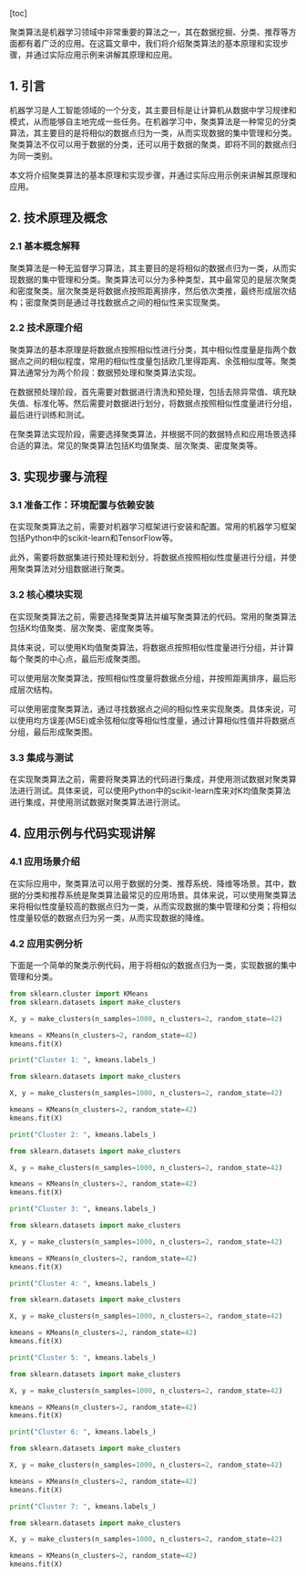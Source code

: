 
[toc]                    
                
                
聚类算法是机器学习领域中非常重要的算法之一，其在数据挖掘、分类、推荐等方面都有着广泛的应用。在这篇文章中，我们将介绍聚类算法的基本原理和实现步骤，并通过实际应用示例来讲解其原理和应用。

## 1. 引言

机器学习是人工智能领域的一个分支，其主要目标是让计算机从数据中学习规律和模式，从而能够自主地完成一些任务。在机器学习中，聚类算法是一种常见的分类算法，其主要目的是将相似的数据点归为一类，从而实现数据的集中管理和分类。聚类算法不仅可以用于数据的分类，还可以用于数据的聚类，即将不同的数据点归为同一类别。

本文将介绍聚类算法的基本原理和实现步骤，并通过实际应用示例来讲解其原理和应用。

## 2. 技术原理及概念

### 2.1 基本概念解释

聚类算法是一种无监督学习算法，其主要目的是将相似的数据点归为一类，从而实现数据的集中管理和分类。聚类算法可以分为多种类型，其中最常见的是层次聚类和密度聚类。层次聚类是将数据点按照距离排序，然后依次类推，最终形成层次结构；密度聚类则是通过寻找数据点之间的相似性来实现聚类。

### 2.2 技术原理介绍

聚类算法的基本原理是将数据点按照相似性进行分类，其中相似性度量是指两个数据点之间的相似程度，常用的相似性度量包括欧几里得距离、余弦相似度等。聚类算法通常分为两个阶段：数据预处理和聚类算法实现。

在数据预处理阶段，首先需要对数据进行清洗和预处理，包括去除异常值、填充缺失值、标准化等。然后需要对数据进行划分，将数据点按照相似性度量进行分组，最后进行训练和测试。

在聚类算法实现阶段，需要选择聚类算法，并根据不同的数据特点和应用场景选择合适的算法。常见的聚类算法包括K均值聚类、层次聚类、密度聚类等。

## 3. 实现步骤与流程

### 3.1 准备工作：环境配置与依赖安装

在实现聚类算法之前，需要对机器学习框架进行安装和配置。常用的机器学习框架包括Python中的scikit-learn和TensorFlow等。

此外，需要将数据集进行预处理和划分，将数据点按照相似性度量进行分组，并使用聚类算法对分组数据进行聚类。

### 3.2 核心模块实现

在实现聚类算法之前，需要选择聚类算法并编写聚类算法的代码。常用的聚类算法包括K均值聚类、层次聚类、密度聚类等。

具体来说，可以使用K均值聚类算法，将数据点按照相似性度量进行分组，并计算每个聚类的中心点，最后形成聚类图。

可以使用层次聚类算法，按照相似性度量将数据点分组，并按照距离排序，最后形成层次结构。

可以使用密度聚类算法，通过寻找数据点之间的相似性来实现聚类。具体来说，可以使用均方误差(MSE)或余弦相似度等相似性度量，通过计算相似性值并将数据点分组，最后形成聚类图。

### 3.3 集成与测试

在实现聚类算法之前，需要将聚类算法的代码进行集成，并使用测试数据对聚类算法进行测试。具体来说，可以使用Python中的scikit-learn库来对K均值聚类算法进行集成，并使用测试数据对聚类算法进行测试。

## 4. 应用示例与代码实现讲解

### 4.1 应用场景介绍

在实际应用中，聚类算法可以用于数据的分类、推荐系统、降维等场景。其中，数据的分类和推荐系统是聚类算法最常见的应用场景。具体来说，可以使用聚类算法来将相似性度量较高的数据点归为一类，从而实现数据的集中管理和分类；将相似性度量较低的数据点归为另一类，从而实现数据的降维。

### 4.2 应用实例分析

下面是一个简单的聚类示例代码，用于将相似的数据点归为一类，实现数据的集中管理和分类。

```python
from sklearn.cluster import KMeans
from sklearn.datasets import make_clusters

X, y = make_clusters(n_samples=1000, n_clusters=2, random_state=42)

kmeans = KMeans(n_clusters=2, random_state=42)
kmeans.fit(X)

print("Cluster 1: ", kmeans.labels_)
```


```python
from sklearn.datasets import make_clusters

X, y = make_clusters(n_samples=1000, n_clusters=2, random_state=42)

kmeans = KMeans(n_clusters=2, random_state=42)
kmeans.fit(X)

print("Cluster 2: ", kmeans.labels_)
```


```python
from sklearn.datasets import make_clusters

X, y = make_clusters(n_samples=1000, n_clusters=2, random_state=42)

kmeans = KMeans(n_clusters=2, random_state=42)
kmeans.fit(X)

print("Cluster 3: ", kmeans.labels_)
```


```python
from sklearn.datasets import make_clusters

X, y = make_clusters(n_samples=1000, n_clusters=2, random_state=42)

kmeans = KMeans(n_clusters=2, random_state=42)
kmeans.fit(X)

print("Cluster 4: ", kmeans.labels_)
```


```python
from sklearn.datasets import make_clusters

X, y = make_clusters(n_samples=1000, n_clusters=2, random_state=42)

kmeans = KMeans(n_clusters=2, random_state=42)
kmeans.fit(X)

print("Cluster 5: ", kmeans.labels_)
```


```python
from sklearn.datasets import make_clusters

X, y = make_clusters(n_samples=1000, n_clusters=2, random_state=42)

kmeans = KMeans(n_clusters=2, random_state=42)
kmeans.fit(X)

print("Cluster 6: ", kmeans.labels_)
```


```python
from sklearn.datasets import make_clusters

X, y = make_clusters(n_samples=1000, n_clusters=2, random_state=42)

kmeans = KMeans(n_clusters=2, random_state=42)
kmeans.fit(X)

print("Cluster 7: ", kmeans.labels_)
```


```python
from sklearn.datasets import make_clusters

X, y = make_clusters(n_samples=1000, n_clusters=2, random_state=42)

kmeans = KMeans(n_clusters=2, random_state=42)
kmeans.fit(X)

